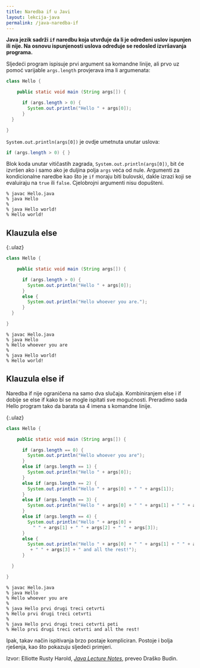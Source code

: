 ```yaml
---
title: Naredba if u Javi
layout: lekcija-java
permalink: /java-naredba-if
---
```


**Java jezik sadrži `if` naredbu koja utvrđuje da li je određeni uslov ispunjen ili nije. Na osnovu ispunjenosti uslova određuje se redosled izvršavanja programa.**

Sljedeći program ispisuje prvi argument sa komandne linije, ali prvo uz pomoć varijable `args.length` provjerava ima li argumenata:

```java
class Hello {

    public static void main (String args[]) {

      if (args.length > 0) {
        System.out.println("Hello " + args[0]);
      }
  }

}
```

`System.out.println(args[0])` je ovdje umetnuta unutar uslova:

```java
if (args.length > 0) { }
```

Blok koda unutar vitičastih zagrada, `System.out.println(args[0])`, bit će izvršen ako i samo ako je duljina polja `args` veća od nule.
Argumenti za kondicionalne naredbe kao što je `if` moraju biti bulovski, dakle izrazi koji se evaluiraju na `true` ili `false`. Cjelobrojni argumenti nisu dopušteni.

```
% javac Hello.java
% java Hello
%
% java Hello world!
% Hello world!
```

## Klauzula else

{:.ulaz}
```java
class Hello {

    public static void main (String args[]) {

      if (args.length > 0) {
        System.out.println("Hello " + args[0]);
      }
      else {
        System.out.println("Hello whoever you are.");
      }
  }

}
```

```
% javac Hello.java
% java Hello
% Hello whoever you are
%
% java Hello world!
% Hello world!
```

## Klauzula else if

Naredba if nije ograničena na samo dva slučaja. Kombiniranjem else i if dobije se else if kako bi se mogle ispitati sve mogućnosti. Preradimo sada Hello program tako da barata sa 4 imena s komandne linije.

{:.ulaz}
```java
class Hello {

    public static void main (String args[]) {

      if (args.length == 0) {
        System.out.println("Hello whoever you are");
      }
      else if (args.length == 1) {
        System.out.println("Hello " + args[0]);
      }
      else if (args.length == 2) {
        System.out.println("Hello " + args[0] + " " + args[1]);
      }      
      else if (args.length == 3) {
        System.out.println("Hello " + args[0] + " " + args[1] + " " + args[2]);
      }      
      else if (args.length == 4) {
        System.out.println("Hello " + args[0] +
          " " + args[1] + " " + args[2] + " " + args[3]);
      }      
      else {
        System.out.println("Hello " + args[0] + " " + args[1] + " " + args[2]
         + " " + args[3] + " and all the rest!");
      }

  }

}
```

```
% javac Hello.java
% java Hello
% Hello whoever you are
%
% java Hello prvi drugi treci cetvrti
% Hello prvi drugi treci cetvrti
%
% java Hello prvi drugi treci cetvrti peti
% Hello prvi drugi treci cetvrti and all the rest!
```

Ipak, takav način ispitivanja brzo postaje kompliciran. Postoje i bolja rješenja, kao što pokazuju sljedeći primjeri.

Izvor: Elliotte Rusty Harold, *[Java Lecture Notes](//www.cafeaulait.org/course/index.html)*, preveo Draško Budin.
